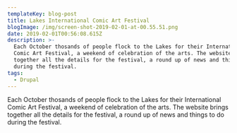 ```yaml
---
templateKey: blog-post
title: Lakes International Comic Art Festival
blogImage: /img/screen-shot-2019-02-01-at-00.55.51.png
date: 2019-02-01T00:56:08.615Z
description: >-
  Each October thosands of people flock to the Lakes for their International
  Comic Art Festival, a weekend of celebration of the arts. The website brings
  together all the details for the festival, a round up of news and things to do
  during the festival. 
tags:
  - Drupal
---
```

Each October thosands of people flock to the Lakes for their International Comic Art Festival, a weekend of celebration of the arts. The website brings together all the details for the festival, a round up of news and things to do during the festival.

